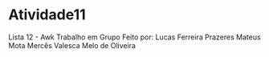# Atividade11
Lista 12 - Awk
Trabalho em Grupo Feito por: 
Lucas Ferreira Prazeres
Mateus Mota Mercês
Valesca Melo de Oliveira
